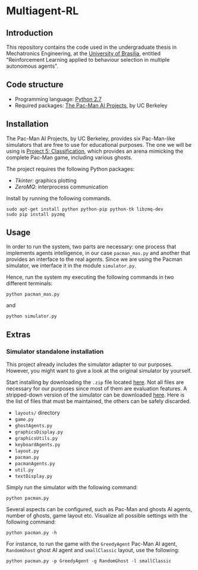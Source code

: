 # Multiagent-RL
## Introduction
This repository contains the code used in the undergraduate thesis in Mechatronics Engineering, at the
[University of Brasilia](http://www.unb.br), entitled "Reinforcement Learning applied to behaviour selection in multiple
autonomous agents".

## Code structure
* Programming language: [Python 2.7](http://www.python.org)
* Required packages: [The Pac-Man AI Projects](http://ai.berkeley.edu/project_overview.html), by UC Berkeley

## Installation
The Pac-Man AI Projects, by UC Berkeley, provides six Pac-Man-like simulators that are free to use for educational
purposes. The one we will be using is [Project 5: Classification](http://ai.berkeley.edu/classification.html), which
provides an arena mimicking the complete Pac-Man game, including various ghosts.

The project requires the following Python packages:

* *Tkinter*: graphics plotting
* *ZeroMQ*: interprocess communication

Install by running the following commands.

```
sudo apt-get install python python-pip python-tk libzmq-dev
sudo pip install pyzmq
```

## Usage

In order to run the system, two parts are necessary: one process that implements agents intelligence, in our case `pacman_mas.py`
and another that provides an interface to the real agents. Since we are using the Pacman simulator, we interface it in the module
`simulator.py`.

Hence, run the system my executing the following commands in two different terminals:

```
python pacman_mas.py
```

and

```
python simulator.py
```

## Extras
### Simulator standalone installation

This project already includes the simulator adapter to our purposes. However, you might want to give a look at the
original simulator by yourself.

Start installing by downloading the `.zip` file located [here](http://ai.berkeley.edu/classification.html). Not all
files are necessary for our purposes since most of them are evaluation features. A stripped-down version of the
simulator can be downloaded [here](https://mega.co.nz/#!otcGnJAb!IZ6MLmS2fMwu2MPyGWKCGhJMRul4SgiPelk08wEjOP4). Here is
the list of files that must be maintained, the others can be safely discarded.

* `layouts/` directory
* `game.py`
* `ghostAgents.py`
* `graphicsDisplay.py`
* `graphicsUtils.py`
* `keyboardAgents.py`
* `layout.py`
* `pacman.py`
* `pacmanAgents.py`
* `util.py`
* `textDisplay.py`

Simply run the simulator with the following command:

`python pacman.py`

Several aspects can be configured, such as Pac-Man and ghosts AI agents, number of ghosts, game layout etc. Visualize
all possible settings with the following command:

`python pacman.py -h`

For instance, to run the game with the `GreedyAgent` Pac-Man AI agent, `RandomGhost` ghost AI agent and `smallClassic`
layout, use the following:

`python pacman.py -p GreedyAgent -g RandomGhost -l smallClassic`